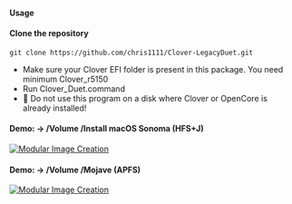 #### Usage 


#### Clone the repository
 `git clone https://github.com/chris1111/Clover-LegacyDuet.git`
 
- Make sure your Clover EFI folder is present in this package. You need minimum Clover_r5150
- Run Clover_Duet.command
- 🚫 Do not use this program on a disk where Clover or OpenCore is already installed!
  
#### Demo: -> /Volume /Install macOS Sonoma (HFS+J)
[![Modular Image Creation](https://user-images.githubusercontent.com/6248794/218287389-96444e32-0bf1-4886-9632-ccd2e1f3614d.png)](https://youtu.be/md05MsZ3lZI)

#### Demo: -> /Volume /Mojave (APFS) 
[![Modular Image Creation](https://user-images.githubusercontent.com/6248794/218287389-96444e32-0bf1-4886-9632-ccd2e1f3614d.png)](https://youtu.be/ejvC_m7wj1c)

